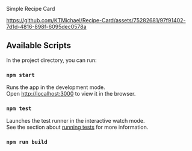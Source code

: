 Simple Recipe Card



https://github.com/KTMichael/Recipe-Card/assets/75282681/97f91402-7d1d-4816-898f-6095dec0578a


## Available Scripts


In the project directory, you can run:


### `npm start`

Runs the app in the development mode.\
Open [http://localhost:3000](http://localhost:3000) to view it in the browser.

### `npm test`

Launches the test runner in the interactive watch mode.\
See the section about [running tests](https://facebook.github.io/create-react-app/docs/running-tests) for more information.

### `npm run build`


